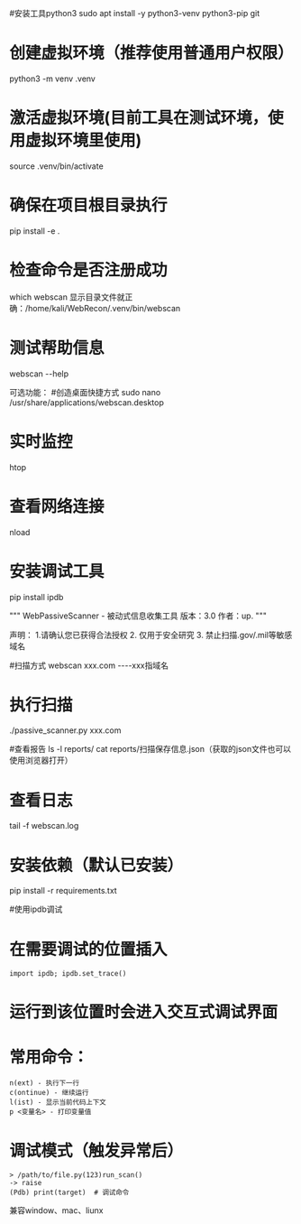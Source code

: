 #安装工具python3
sudo apt install -y python3-venv python3-pip git			

# 创建虚拟环境（推荐使用普通用户权限）
python3 -m venv .venv

# 激活虚拟环境(目前工具在测试环境，使用虚拟环境里使用)
source .venv/bin/activate

# 确保在项目根目录执行
pip install -e .

# 检查命令是否注册成功
which webscan
显示目录文件就正确：/home/kali/WebRecon/.venv/bin/webscan

# 测试帮助信息
webscan --help



可选功能：
#创造桌面快捷方式
sudo nano /usr/share/applications/webscan.desktop

# 实时监控
htop

# 查看网络连接
nload

# 安装调试工具
pip install ipdb








"""
WebPassiveScanner - 被动式信息收集工具
版本：3.0
作者：up.
"""


声明：
1.请确认您已获得合法授权
2. 仅用于安全研究
3. 禁止扫描.gov/.mil等敏感域名



#扫描方式
webscan xxx.com		----xxx指域名

# 执行扫描
./passive_scanner.py xxx.com

#查看报告
ls -l reports/
cat reports/扫描保存信息.json（获取的json文件也可以使用浏览器打开）

# 查看日志
tail -f webscan.log

# 安装依赖（默认已安装）
pip install -r requirements.txt

#使用ipdb调试
# 在需要调试的位置插入
	import ipdb; ipdb.set_trace()
# 运行到该位置时会进入交互式调试界面
# 常用命令：
   	n(ext) - 执行下一行
	c(ontinue) - 继续运行
	l(ist) - 显示当前代码上下文
	p <变量名> - 打印变量值


# 调试模式（触发异常后）
	> /path/to/file.py(123)run_scan()
	-> raise
	(Pdb) print(target)  # 调试命令



兼容window、mac、liunx
